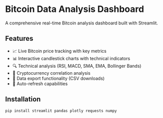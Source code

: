 # Bitcoin Data Analysis Dashboard
A comprehensive real-time Bitcoin analysis dashboard built with Streamlit.

## Features
- 📈 Live Bitcoin price tracking with key metrics
- 📊 Interactive candlestick charts with technical indicators
- 🔍 Technical analysis (RSI, MACD, SMA, EMA, Bollinger Bands)
- 🔗 Cryptocurrency correlation analysis
- 💾 Data export functionality (CSV downloads)
- 🔄 Auto-refresh capabilities

## Installation
```bash
pip install streamlit pandas plotly requests numpy
